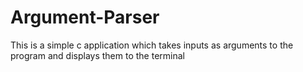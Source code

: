 # Argument-Parser
This is a simple c application which takes inputs as arguments to the program and displays them to the terminal
